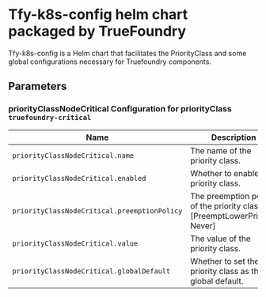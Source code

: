 # Tfy-k8s-config helm chart packaged by TrueFoundry

Tfy-k8s-config is a Helm chart that facilitates the PriorityClass and some global configurations necessary for Truefoundry components.

## Parameters

### priorityClassNodeCritical Configuration for priorityClass `truefoundry-critical`

| Name                                         | Description                                                                | Value                  |
| -------------------------------------------- | -------------------------------------------------------------------------- | ---------------------- |
| `priorityClassNodeCritical.name`             | The name of the priority class.                                            | `truefoundry-critical` |
| `priorityClassNodeCritical.enabled`          | Whether to enable the priority class.                                      | `true`                 |
| `priorityClassNodeCritical.preemptionPolicy` | The preemption policy of the priority class. [PreemptLowerPriority, Never] | `PreemptLowerPriority` |
| `priorityClassNodeCritical.value`            | The value of the priority class.                                           | `100000000`            |
| `priorityClassNodeCritical.globalDefault`    | Whether to set the priority class as the global default.                   | `false`                |
